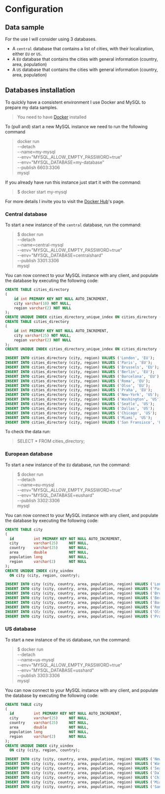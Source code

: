 # Configuration

## Data sample

For the use I will consider using 3 databases.

- A `central` database that contains a list of cities, with their localization, either `EU` or `US`.
- A `EU` database that contains the cities with general information (country, area, population)
- A `US` database that contains the cities with general information (country, area, population)

## Databases installation

To quickly have a consistent environment I use Docker and MySQL to prepare my data samples.

> You need to have [Docker](https://docs.docker.com/install/) installed

To (pull and) start a new MySQL instance we need to run the following command

> docker run \
> --detach \
> --name=my-mysql \
> --env="MYSQL_ALLOW_EMPTY_PASSWORD=true" \
> --env="MYSQL_DATABASE=my-database" \
> --publish 6603:3306 \
> mysql

If you already have run this instance just start it with the command:

 > $ docker start my-mysql

For more details I invite you to visit the [Docker Hub](https://hub.docker.com/r/mysql/mysql-server/)'s page.

### Central database

To start a new instance of the `central` database, run the command:

> $ docker run \
> --detach \
> --name=central-mysql \
> --env="MYSQL_ALLOW_EMPTY_PASSWORD=true" \
> --env="MYSQL_DATABASE=centralshard" \
> --publish 3301:3306 \
> mysql

You can now connect to your MySQL instance with any client, and populate the database by executing the following code:

```sql
CREATE TABLE cities_directory
(
    id int PRIMARY KEY NOT NULL AUTO_INCREMENT,
    city varchar(10) NOT NULL,
    region varchar(2) NOT NULL
);
CREATE UNIQUE INDEX cities_directory_unique_index ON cities_directory (city, region);
CREATE TABLE cities_directory
(
    id int PRIMARY KEY NOT NULL AUTO_INCREMENT,
    city varchar(25) NOT NULL,
    region varchar(2) NOT NULL
);
CREATE UNIQUE INDEX cities_directory_unique_index ON cities_directory (city, region);

INSERT INTO cities_directory (city, region) VALUES ('London', 'EU');
INSERT INTO cities_directory (city, region) VALUES ('Paris', 'EU');
INSERT INTO cities_directory (city, region) VALUES ('Brussels', 'EU');
INSERT INTO cities_directory (city, region) VALUES ('Berlin', 'EU');
INSERT INTO cities_directory (city, region) VALUES ('Barcelona', 'EU');
INSERT INTO cities_directory (city, region) VALUES ('Roma', 'EU');
INSERT INTO cities_directory (city, region) VALUES ('Olso', 'EU');
INSERT INTO cities_directory (city, region) VALUES ('Praha', 'EU');
INSERT INTO cities_directory (city, region) VALUES ('New-York', 'US');
INSERT INTO cities_directory (city, region) VALUES ('Washington', 'US');
INSERT INTO cities_directory (city, region) VALUES ('Seatle', 'US');
INSERT INTO cities_directory (city, region) VALUES ('Dallas', 'US');
INSERT INTO cities_directory (city, region) VALUES ('Chicago', 'US');
INSERT INTO cities_directory (city, region) VALUES ('Miami', 'US');
INSERT INTO cities_directory (city, region) VALUES ('San Fransisco', 'US');
```

To check the data run:
> SELECT * FROM cities_directory;

### European database

To start a new instance of the `EU` database, run the command:

> $ docker run \
> --detach \
> --name=eu-mysql \
> --env="MYSQL_ALLOW_EMPTY_PASSWORD=true" \
> --env="MYSQL_DATABASE=eushard" \
> --publish 3302:3306 \
> mysql

You can now connect to your MySQL instance with any client, and populate the database by executing the following code:

```sql
CREATE TABLE city
(
  id         int PRIMARY KEY NOT NULL AUTO_INCREMENT,
  city       varchar(25)     NOT NULL,
  country    varchar(25)     NOT NULL,
  area       double          NOT NULL,
  population long            NOT NULL,
  region     varchar(2)      NOT NULL
);
CREATE UNIQUE INDEX city_uindex
  ON city (city, region, country);

INSERT INTO city (city, country, area, population, region) VALUES ('London', 'England', 1737.9, 8787892, 'EU');
INSERT INTO city (city, country, area, population, region) VALUES ('Paris', 'France', 2845, 2206488, 'EU');
INSERT INTO city (city, country, area, population, region) VALUES ('Brussels', 'Belgium', 161.38, 1175173, 'EU');
INSERT INTO city (city, country, area, population, region) VALUES ('Berlin', 'Germany', 891.7, 3711930, 'EU');
INSERT INTO city (city, country, area, population, region) VALUES ('Barcelona', 'Spain', 101.4, 1620809, 'EU');
INSERT INTO city (city, country, area, population, region) VALUES ('Rome', 'Italy', 1285, 2873874, 'EU');
INSERT INTO city (city, country, area, population, region) VALUES ('Olso', 'Norway', 480.76, 673469, 'EU');
INSERT INTO city (city, country, area, population, region) VALUES ('Praha', 'Czech Republic', 496, 1280508, 'EU');
```

### US database

To start a new instance of the `US` database, run the command:

> $ docker run \
> --detach \
> --name=us-mysql \
> --env="MYSQL_ALLOW_EMPTY_PASSWORD=true" \
> --env="MYSQL_DATABASE=usshard" \
> --publish 3303:3306 \
> mysql

You can now connect to your MySQL instance with any client, and populate the database by executing the following code:

```sql
CREATE TABLE city
(
  id         int PRIMARY KEY NOT NULL AUTO_INCREMENT,
  city       varchar(25)     NOT NULL,
  country    varchar(25)     NOT NULL,
  area       double          NOT NULL,
  population long            NOT NULL,
  region     varchar(2)      NOT NULL
);
CREATE UNIQUE INDEX city_uindex
  ON city (city, region, country);

INSERT INTO city (city, country, area, population, region) VALUES ('New-York', 'United-States', 1213.37, 8622698, 'US');
INSERT INTO city (city, country, area, population, region) VALUES ('Washington', 'United-States', 177, 693972, 'US');
INSERT INTO city (city, country, area, population, region) VALUES ('Seatle', 'United-States', 369.2, 713700, 'US');
INSERT INTO city (city, country, area, population, region) VALUES ('Dallas', 'United-States', 999.3, 1317929, 'US');
INSERT INTO city (city, country, area, population, region) VALUES ('Chicago', 'United-States', 606.42, 2704958, 'US');
INSERT INTO city (city, country, area, population, region) VALUES ('Miami', 'United-States', 145.20, 453579, 'US');
INSERT INTO city (city, country, area, population, region) VALUES ('San Fransisco', 'United-States', 600.59, 884363, 'US');
```